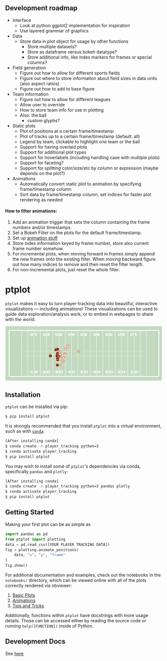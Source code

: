 ## Development roadmap
* Interface
  * Look at python ggplot2 implementation for inspiration
  * Use layered grammar of graphics
* Data
  * Store data in plot object for usage by other functions
     * Store multiple datasets? 
     * Store as dataframe versus bokeh datatype?
     * Store additional info, like index markers for frames or special columns?
* Field generation
  * Figure out how to allow for different sports fields
  * Figure out where to store information about field sizes in data units (also aspect ratios)
  * Figure out how to add to base figure
* Team information
  * Figure out how to allow for different leagues
  * Allow user to override
  * How to store team info for use in plotting
  * Also: the ball
     * custom glyphs?
* Static plots
  * Plot of positions at a certain frame/timestamp
  * Plot of tracks up to a certain frame/timestamp (default: all)
  * Legend by team, clickable to highlight one team or the ball
  * Support for having overlaid plots
  * Support for additional plot types
  * Support for hoverlabels (including handling case with multiple plots)
  * Support for faceting?
  * Support for splitting color/size/etc by column or expression (maybe depends on the plot?)
* Animations
  * Automatically convert static plot to animation by specifying frame/timestamp column
  * Sort data by frame/timestamp column, set indices for faster plot rendering as needed  

#### How to filter animations:
1. Add an animation trigger that sets the column containing the frame numbers and/or timestamps.
2. Set a Bokeh Filter on the plots for the default frame/timestamp.
3. Set up [animation stuff](https://discourse.bokeh.org/t/possible-to-use-customjs-callback-from-a-button-to-animate-a-slider/3985/3)
4. Store index information keyed by frame number, store also current frame number somehow.
5. For incremental plots, when moving forward in frames simply append the new frames
   onto the existing filter. When moving backward figure out how many indices to remove
   and then reset the filter length. 
6. For non-incremental plots, just reset the whole filter. 

# ptplot
`ptplot` makes it easy to turn player-tracking data into beautiful,
interactive visualizations — including animations! These visualizations can be used to guide
data exploration/analysis work, or to embed in webpages to share with
the world. 

![example animation](ptplot.gif)

## Installation

`ptplot` can be installed via pip:

```bash
$ pip install ptplot
```

It is strongly recommended that you install `ptplot` into a virtual
environment, such as with [`conda`](https://docs.conda.io/en/latest/):

```bash
[After installing conda]
$ conda create -n player_tracking python=3
$ conda activate player_tracking
$ pip install ptplot
```

You may wish to install some of `ptplot`'s dependencies
via conda, specifically `pandas` and `plotly`:

```bash
[After installing conda]
$ conda create -n player_tracking python=3 pandas plotly
$ conda activate player_tracking
$ pip install ptplot
```

## Getting Started

Making your first plot can be as simple as

```python
import pandas as pd
from ptplot import plotting
data = pd.read_csv([YOUR PLAYER TRACKING DATA])
fig = plotting.animate_positions(
    data, "x", "y", "frame"
)
fig.show()
```

For additional documentation and examples, check out the
notebooks in the `notebooks/` directory, which can be viewed
online with all of the plots correctly rendered via nbviewer:
1. [Basic Plots](https://nbviewer.jupyter.org/github/AndrewRook/ptplot/blob/main/notebooks/1-Basic_Plots.ipynb)
2. [Animations](https://nbviewer.jupyter.org/github/AndrewRook/ptplot/blob/main/notebooks/2-Animations.ipynb)
3. [Tips and Tricks](https://nbviewer.jupyter.org/github/AndrewRook/ptplot/blob/main/notebooks/3-Tips_and_Tricks.ipynb)

Additionally, functions within `ptplot` have docstrings with
more usage details. Those can be accessed either by reading the
source code or running `help([FUNCTION])` inside of Python. 

## Development Docs

See [here](development.md)